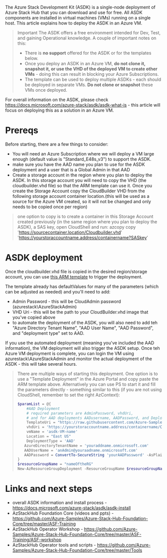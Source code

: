 The Azure Stack Development Kit (ASDK) is a single-node deployment of Azure Stack Hub that you can download and use for free. All ASDK components are installed in virtual machines (VMs) running on a single host. This article explains how to deploy the ASDK in an Azure VM.

> Important
> The ASDK offers a free environment intended for Dev, Test, and gaining Operational knowledge. A couple of important notes on this:
> - There is **no support** offered for the ASDK or for the templates below.
> - Once you deploy an ASDK in an Azure VM, **do not clone it, snapshot it, or use the VHD of the deployed VM to create other VMs** - doing this can result in blocking your Azure Subscriptions. 
> - The template can be used to deploy multiple ASDKs - each should be deployed in separate VMs. **Do not clone or snapshot** these VMs once deployed.

For overall information on the ASDK, please check  https://docs.microsoft.com/azure-stack/asdk/asdk-what-is - this article will focus on deploying this as a solution in an Azure VM.

# Prereqs

Before starting, there are a few things to consider:

- You will need an Azure Subscription where we will deploy a VM large enough (default value is "Standard_E48s_v3") to support the ASDK.
- make sure you have the AAD name you plan to use for the ASDK deployment and a user that is a Global Admin in that AAD
- Create a storage account in the region where you plan to deploy the ASDK. In this storage account you will need to copy the VHD (the cloudbuilder.vhd file) so that the ARM template can use it. Once you create the Storage Account copy the CloudBuilder VHD from the following storage account container location.(this will be used as a source for the Azure VM created, so it will not be changed and only needs to be copied once per region)

  

> one option to copy is to create a container in this Storage Account created previously (in the same region where you plan to deploy the ASDK), a SAS key, open CloudShell and run:
> azcopy copy 'https://sourcecontainer.location/Cloudbuilder.vhd' 'https://yourstoraccountname.address/containername?SASkey'



# ASDK deployment

Once the cloudbuilder.vhd file is copied in the desired region/storage account, you can use [this ARM template](https://github.com/Azure-Samples/Azure-Stack-Hub-Foundation-Core/blob/master/Tools/ASDKscripts/ASDKAzureVMTemplate.json) to trigger the deployment.

The template already has defaultValues for many of the parameters (which can be adjusted as needed) and you'll need to add:
- Admin Password - this will be CloudAdmin password (azurestack\AzureStackAdmin)
- VHD Uri - this will be the path to your CloudBuilder.vhd image that you've copied above
- to automate the deployment of the ASDK, you will also need to add teh "Azure Directory Tenant Name", "AAD User Name", "AAD Password", and "deployment type" set to AAD.

If you use the automated deployment (meaning you've included the AAD information), the VM deployment will also trigger the ASDK setup. Once teh Azure VM deployment is complete, you can login the VM using azurestack\AzureStackAdmin and monitor the actual deployment of the ASDK - this will take several hours.

> There are multiple ways of starting this deployment. One option is to use a "Template Deployment" in the Azure Portal and copy paste the ARM template above. Alternatively you can use PS to start it and fill the parameters directly - something similar to this (if you are not using CloudShell, remember to set the right AzContext):
> ```` Powershell
> $paramList = @{
>     #AAD Deployment
>     # required parameters are AdminPassword, vhdUri, 
>     # and for AAD deployments AADusername, AADPassword, and DeploymentType - rest of the parameters have defaultValues 
>     TemplateUri = "https://raw.githubusercontent.com/Azure-Samples/Azure-Stack-Hub-Foundation-Core/master/Tools/ASDKscripts/ASDKAzureVMTemplate.json"
>     vhdUri = 'https://yourstoraccountname.address/containername/Cloudbuilder.vhd'
>     vmName = 'asdk-VM-name'
>     Location = "East US"
>     DeploymentType = 'AAD'
>    AzureDirectoryTenantName = 'youraddname.onmicrosoft.com'
>    AADUserName = 'anAdmin@youraadname.onmicrosoft.com'
>    AADPassword = ConvertTo-SecureString 'yourAADPassword' -AsPlainText -Force
> }
> $resourceGroupName = "nameOftheRG"
> New-AzResourceGroupDeployment -ResourceGroupName $resourceGroupName @paramList
> ````

# Links and next steps

- overall ASDK information and install process - https://docs.microsoft.com/azure-stack/asdk/asdk-install  
- AzStackHub Foundation Core (videos and ppts) - https://github.com/Azure-Samples/Azure-Stack-Hub-Foundation-Core/tree/master/ASF-Training
- AzStackHub Operator Workshop - https://github.com/Azure-Samples/Azure-Stack-Hub-Foundation-Core/tree/master/ASF-Training/ASF-workshop
- AzStackHub Operator tools and scripts - https://github.com/Azure-Samples/Azure-Stack-Hub-Foundation-Core/tree/master/Tools

